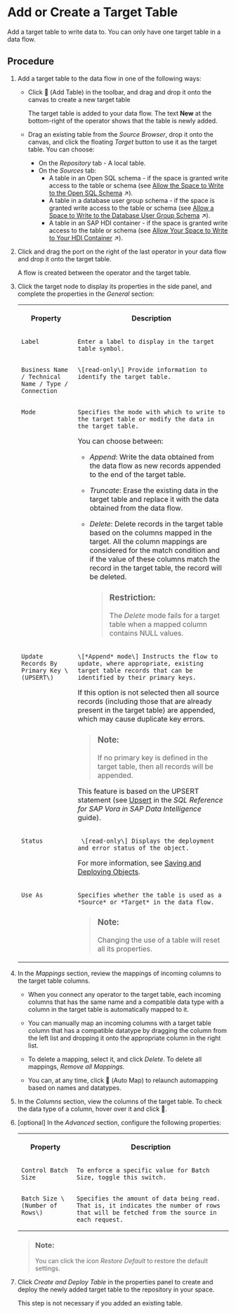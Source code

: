 <!-- loio0fa780568975458dbd90d11d1d81f2d9 -->

<link rel="stylesheet" type="text/css" href="../css/sap-icons.css"/>

# Add or Create a Target Table

Add a target table to write data to. You can only have one target table in a data flow.



## Procedure

1.  Add a target table to the data flow in one of the following ways:

    -   Click <span class="FPA-icons"></span> \(Add Table\) in the toolbar, and drag and drop it onto the canvas to create a new target table

        The target table is added to your data flow. The text **New** at the bottom-right of the operator shows that the table is newly added.

    -   Drag an existing table from the *Source Browser*, drop it onto the canvas, and click the floating *Target* button to use it as the target table. You can choose:
        -   On the *Repository* tab - A local table.
        -   On the *Sources* tab:
            -   A table in an Open SQL schema - if the space is granted write access to the table or schema \(see [Allow the Space to Write to the Open SQL Schema](https://help.sap.com/viewer/be5967d099974c69b77f4549425ca4c0/cloud/en-US/7eaa370fe4624dea9f182ee9c9ab645f.html "To grant the space write privileges in the Open SQL schema, use the GRANT_PRIVILEGE_TO_SPACE stored procedure. Once this is done, data flows running in the space can select tables in the Open SQL schema as targets and write data to them.") :arrow_upper_right:\).
            -   A table in a database user group schema - if the space is granted write access to the table or schema \(see [Allow a Space to Write to the Database User Group Schema](https://help.sap.com/viewer/9f804b8efa8043539289f42f372c4862/cloud/en-US/5b27e03849fe4c7182bcb4274f010e90.html "To grant a space write privileges in the database user group schema, use the GRANT_PRIVILEGE_TO_SPACE stored procedure. Once this is done, data flows running in the space can select tables in the schema as targets and write data to them.") :arrow_upper_right:\).
            -   A table in an SAP HDI container - if the space is granted write access to the table or schema \(see [Allow Your Space to Write to Your HDI Container](https://help.sap.com/viewer/be5967d099974c69b77f4549425ca4c0/cloud/en-US/aa3627f987d04b5f95fec1c45083dde9.html "To allow data flows in your SAP Datasphere space to use tables in your HDI container as targets, you must set the appropriate roles and add the container to your space.") :arrow_upper_right:\).



2.  Click and drag the port on the right of the last operator in your data flow and drop it onto the target table.

    A flow is created between the operator and the target table.

3.  Click the target node to display its properties in the side panel, and complete the properties in the *General* section:


    <table>
    <tr>
    <th valign="top">

    Property


    
    </th>
    <th valign="top">

    Description


    
    </th>
    </tr>
    <tr>
    <td valign="top">
    
        Label


    
    </td>
    <td valign="top">
    
        Enter a label to display in the target table symbol.


    
    </td>
    </tr>
    <tr>
    <td valign="top">
    
        Business Name / Technical Name / Type / Connection


    
    </td>
    <td valign="top">
    
        \[read-only\] Provide information to identify the target table.


    
    </td>
    </tr>
    <tr>
    <td valign="top">
    
        Mode


    
    </td>
    <td valign="top">
    
        Specifies the mode with which to write to the target table or modify the data in the target table.

    You can choose between:

    -   *Append*: Write the data obtained from the data flow as new records appended to the end of the target table.
    -   *Truncate*: Erase the existing data in the target table and replace it with the data obtained from the data flow.
    -   *Delete*: Delete records in the target table based on the columns mapped in the target. All the column mappings are considered for the match condition and if the value of these columns match the record in the target table, the record will be deleted.

        > ### Restriction:  
        > The *Delete* mode fails for a target table when a mapped column contains NULL values.



    
    </td>
    </tr>
    <tr>
    <td valign="top">
    
        Update Records By Primary Key \(UPSERT\)


    
    </td>
    <td valign="top">
    
        \[*Append* mode\] Instructs the flow to update, where appropriate, existing target table records that can be identified by their primary keys.

    If this option is not selected then all source records \(including those that are already present in the target table\) are appended, which may cause duplicate key errors.

    > ### Note:  
    > If no primary key is defined in the target table, then all records will be appended.

    This feature is based on the UPSERT statement \(see [Upsert](https://help.sap.com/viewer/a4ae14a90e33416a90edc658d94a5c06/Cloud/en-US/972f970f9c0942d89c528f8ecc5a4977.html) in the *SQL Reference for SAP Vora in SAP Data Intelligence* guide\).


    
    </td>
    </tr>
    <tr>
    <td valign="top">
    
        Status


    
    </td>
    <td valign="top">
    
         \[read-only\] Displays the deployment and error status of the object. 

    For more information, see [Saving and Deploying Objects](../Creating-Finding-Sharing-Objects/saving-and-deploying-objects-7c0b560.md).


    
    </td>
    </tr>
    <tr>
    <td valign="top">
    
        Use As


    
    </td>
    <td valign="top">
    
        Specifies whether the table is used as a *Source* or *Target* in the data flow.

    > ### Note:  
    > Changing the use of a table will reset all its properties.


    
    </td>
    </tr>
    </table>
    
4.  In the *Mappings* section, review the mappings of incoming columns to the target table columns.

    -   When you connect any operator to the target table, each incoming columns that has the same name and a compatible data type with a column in the target table is automatically mapped to it.

    -   You can manually map an incoming columns with a target table column that has a compatible datatype by dragging the column from the left list and dropping it onto the appropriate column in the right list.

    -   To delete a mapping, select it, and click *Delete*. To delete all mappings, *Remove all Mappings.*

    -   You can, at any time, click <span class="FPA-icons"></span> \(Auto Map\) to relaunch automapping based on names and datatypes.


5.  In the *Columns* section, view the columns of the target table. To check the data type of a column, hover over it and click <span class="FPA-icons"></span>.

6.  \[optional\] In the *Advanced* section, configure the following properties:


    <table>
    <tr>
    <th valign="top">

    Property


    
    </th>
    <th valign="top">

    Description


    
    </th>
    </tr>
    <tr>
    <td valign="top">
    
        Control Batch Size


    
    </td>
    <td valign="top">
    
        To enforce a specific value for Batch Size, toggle this switch.


    
    </td>
    </tr>
    <tr>
    <td valign="top">
    
        Batch Size \(Number of Rows\)


    
    </td>
    <td valign="top">
    
        Specifies the amount of data being read. That is, it indicates the number of rows that will be fetched from the source in each request.


    
    </td>
    </tr>
    </table>
    
    > ### Note:  
    > You can click the icon *Restore Default* to restore the default settings.

7.  Click *Create and Deploy Table* in the properties panel to create and deploy the newly added target table to the repository in your space.

    This step is not necessary if you added an existing table.


